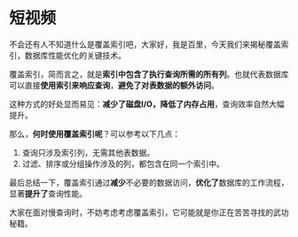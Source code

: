 # 短视频

不会还有人不知道什么是覆盖索引吧，大家好，我是百里，今天我们来揭秘覆盖索引，数据库性能优化的关键技术。

覆盖索引，简而言之，就是**索引中包含了执行查询所需的所有列**。也就代表数据库可以直接**使用索引来响应查询**，**避免了对表数据的额外访问**。

这种方式的好处显而易见：**减少了磁盘I/O，降低了内存占用**，查询效率自然大幅提升。

那么，**何时使用覆盖索引呢**？可以参考以下几点：

1. 查询只涉及索引列，无需其他表数据。
2. 过滤、排序或分组操作涉及的列，都包含在同一个索引中。

最后总结一下，覆盖索引通过**减少**不必要的数据访问，**优化了**数据库的工作流程，显著**提升了**查询性能。

大家在面对慢查询时，不妨考虑考虑覆盖索引，它可能就是你正在苦苦寻找的武功秘籍。
